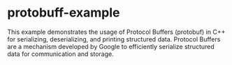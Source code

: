 # protobuff-example
 This example demonstrates the usage of Protocol Buffers (protobuf) in C++ for serializing, deserializing, and printing structured data. Protocol Buffers are a mechanism developed by Google to efficiently serialize structured data for communication and storage.
